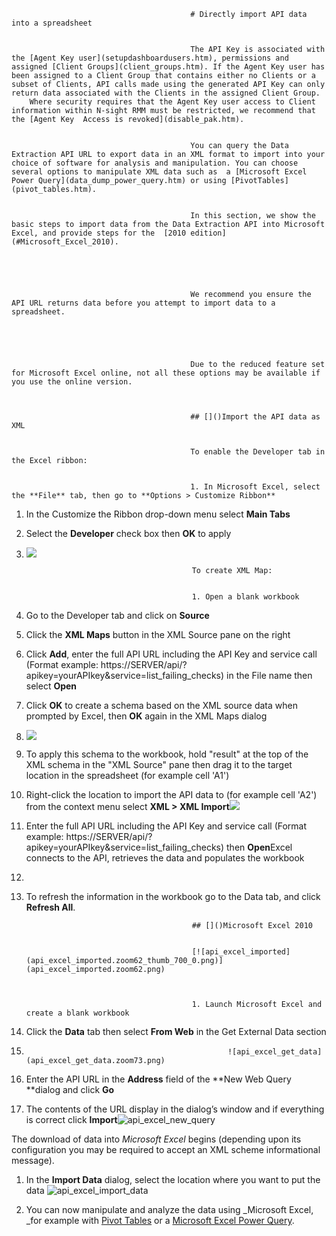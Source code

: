                                             # Directly import API data into a spreadsheet


                                            The API Key is associated with the [Agent Key user](setupdashboardusers.htm), permissions and assigned [Client Groups](client_groups.htm). If the Agent Key user has been assigned to a Client Group that contains either no Clients or a subset of Clients, API calls made using the generated API Key can only return data associated with the Clients in the assigned Client Group.
        Where security requires that the Agent Key user access to Client information within N-sight RMM must be restricted, we recommend that the [Agent Key  Access is revoked](disable_pak.htm). 


                                            You can query the Data Extraction API URL to export data in an XML format to import into your choice of software for analysis and manipulation. You can choose several options to manipulate XML data such as  a [Microsoft Excel Power Query](data_dump_power_query.htm) or using [PivotTables](pivot_tables.htm).


                                            In this section, we show the basic steps to import data from the Data Extraction API into Microsoft Excel, and provide steps for the  [2010 edition](#Microsoft_Excel_2010).


                                             


                                            We recommend you ensure the API URL returns data before you attempt to import data to a spreadsheet.


                                             


                                            Due to the reduced feature set for Microsoft Excel online, not all these options may be available if you use the online version.
    


                                            ## []()Import the API data as XML


                                            To enable the Developer tab in the Excel ribbon:


                                            1. In Microsoft Excel, select the **File** tab, then go to **Options > Customize Ribbon**
1. In the Customize the Ribbon drop-down menu select **Main Tabs**
1. Select the **Developer** check box then **OK** to apply
1. [![](excel_api_thumb_300_0.png)](excel_api.png)
                                                

                                            To create XML Map: 


                                            1. Open a blank workbook
1. Go to the Developer tab and click on **Source**
1. Click the **XML Maps** button in the XML Source pane on the right
1. Click **Add**, enter the full API URL including the API Key and service call (Format example: https://SERVER/api/?apikey=yourAPIkey&service=list_failing_checks) in the File name then select **Open**
1. Click **OK** to create a schema based on the XML source data when prompted by Excel, then **OK** again in the XML Maps dialog
1. [![](api_excel_schema_thumb_300_0.png)](api_excel_schema.png)
                                                
1. To apply this schema to the workbook, hold "result" at the top of the XML schema in the "XML Source" pane then drag it to the target location in the spreadsheet (for example cell 'A1')
1. Right-click the location to import the API data to (for example cell 'A2') from the context menu select **XML > XML Import**[![](api_excel_populated_thumb_300_0.png)](api_excel_populated.png)


1. Enter the full API URL including the API Key and service call (Format example: https://SERVER/api/?apikey=yourAPIkey&service=list_failing_checks) then **Open**Excel connects to the API, retrieves the data and populates the workbook

 
1.  
1. To refresh the information in the workbook go to the Data tab, and click **Refresh All**.

                                            ## []()Microsoft Excel 2010


                                            [![api_excel_imported](api_excel_imported.zoom62_thumb_700_0.png)](api_excel_imported.zoom62.png)
                                            


                                            1. Launch Microsoft Excel and create a blank workbook
1. Click the **Data** tab then select **From Web** in the Get External Data section  
1. 
                                                    ![api_excel_get_data](api_excel_get_data.zoom73.png)
                                                
1. Enter the API URL in the **Address** field of the **New Web Query **dialog and click **Go**
1. The contents of the URL display in the dialog’s window and if everything is correct click **Import**![api_excel_new_query](api_excel_new_query.zoom68.png) 

The download of data into _Microsoft Excel_ begins (depending upon its configuration you may be required to accept an XML scheme informational message).


1. In the **Import Data** dialog, select the location where you want to put the data
				![api_excel_import_data](api_excel_import_data.png)


1. You can now manipulate and analyze the data  using _Microsoft Excel, _for example with [Pivot Tables](pivot_tables.htm) or a [Microsoft Excel Power Query](data_dump_power_query.htm).

                                        